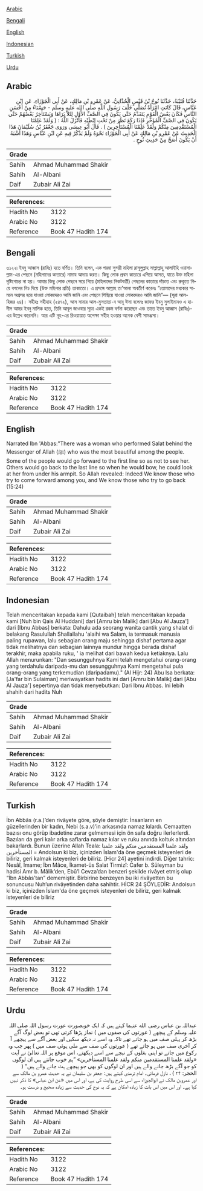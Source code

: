 [Arabic](#arabic)

[Bengali](#bengali)

[English](#english)

[Indonesian](#indonesian)

[Turkish](#turkish)

[Urdu](#urdu)

## Arabic


<div dir="rtl" lang="ar" style={{fontSize:'larger',backgroundColor:'#f8f9fa',padding:20}}>
حَدَّثَنَا قُتَيْبَةُ، حَدَّثَنَا نُوحُ بْنُ قَيْسٍ الْحُدَّانِيُّ، عَنْ عَمْرِو بْنِ مَالِكٍ، عَنْ أَبِي الْجَوْزَاءِ، عَنِ ابْنِ عَبَّاسٍ، قَالَ كَانَتِ امْرَأَةٌ تُصَلِّي خَلْفَ رَسُولِ اللَّهِ صلى الله عليه وسلم - حَسْنَاءُ مِنْ أَحْسَنِ النَّاسِ فَكَانَ بَعْضُ الْقَوْمِ يَتَقَدَّمُ حَتَّى يَكُونَ فِي الصَّفِّ الأَوَّلِ لِئَلاَّ يَرَاهَا وَيَسْتَأْخِرُ بَعْضُهُمْ حَتَّى يَكُونَ فِي الصَّفِّ الْمُؤَخَّرِ فَإِذَا رَكَعَ نَظَرَ مِنْ تَحْتِ إِبْطَيْهِ فَأَنْزَلَ اللَّهُ ‏:‏ ‏(‏ وَلَقَدْ عَلِمْنَا الْمُسْتَقْدِمِينَ مِنْكُمْ وَلَقَدْ عَلِمْنَا الْمُسْتَأْخِرِينَ ‏)‏ ‏.‏ قَالَ أَبُو عِيسَى وَرَوَى جَعْفَرُ بْنُ سُلَيْمَانَ هَذَا الْحَدِيثَ عَنْ عَمْرِو بْنِ مَالِكٍ عَنْ أَبِي الْجَوْزَاءِ نَحْوَهُ وَلَمْ يَذْكُرْ فِيهِ عَنِ ابْنِ عَبَّاسٍ وَهَذَا أَشْبَهُ أَنْ يَكُونَ أَصَحَّ مِنْ حَدِيثِ نُوحٍ ‏.‏
</div>
<div style={{backgroundColor:'#f8f9fa',padding:20, marginBottom: 10}}><table> <thead> <tr> <th>Grade</th> <th></th> </tr> </thead> <tbody> <tr><td>Sahih</td><td>Ahmad Muhammad Shakir</td></tr><tr><td>Sahih</td><td>Al-Albani</td></tr><tr><td>Daif</td><td>Zubair Ali Zai</td></tr></tbody></table><table> <thead> <tr> <th>References:</th> <th></th> </tr> </thead> <tbody><tr><td>Hadith No</td><td>3122</td></tr><tr><td>Arabic No</td><td>3122</td></tr><tr><td>Reference</td><td>Book 47 Hadith 174</td></tr></tbody></table></div>

## Bengali


<div dir="ltr" lang="bn" style={{fontSize:'larger',backgroundColor:'#f8f9fa',padding:20}}>
৩১২২৷ ইবনু আব্বাস (রাযিঃ) হতে বর্ণিত। তিনি বলেন, এক পরমা সুন্দরী মহিলা রাসূলুল্লাহ সাল্লাল্লাহু আলাইহি ওয়াসাল্লাম-এর পেছনে (মহিলাদের কাতারে) নামায আদায় করত। কিছু লোক প্রথম কাতারে এগিয়ে আসত, যাতে উক্ত মহিলা দৃষ্টিগোচর না হয়। আবার কিছু লোক পেছনে সরে গিয়ে (মহিলাদের নিকটবর্তী) পেছনের কাতারে দাঁড়াত এবং রুকূতে গিয়ে বগলের নিচ দিয়ে (উক্ত মহিলার প্রতি) তাকাতো। এ প্রসঙ্গে আল্লাহ তা'আলা অবতীর্ণ করেনঃ “তোমাদের মধ্যকার সামনে অগ্রসর হয়ে যাওয়া লোকদেরও আমি জানি এবং পেছনে পিছিয়ে যাওয়া লোকদেরও আমি জানি”— (সূরা আল-হিজর ২৪)। সহীহঃ সহীহাহ (২৪৭২), আস সামার আল-মুসতাতা-ব আবূ ঈসা বলেনঃ জাফর ইবনু সুলাইমানও এ হাদীস আমর ইবনু মালিক হতে, তিনি আবূল জাওযার সূত্রে একই রকম বর্ণনা করেছেন এবং তাতে ইবনু আব্বাস (রাযিঃ)-এর উল্লেখ করেননি। আর এটি নূহ-এর রিওয়ায়াত অপেক্ষা সহীহ হওয়ার অনেক বেশী সামঞ্জস্য।
</div>
<div style={{backgroundColor:'#f8f9fa',padding:20, marginBottom: 10}}><table> <thead> <tr> <th>Grade</th> <th></th> </tr> </thead> <tbody> <tr><td>Sahih</td><td>Ahmad Muhammad Shakir</td></tr><tr><td>Sahih</td><td>Al-Albani</td></tr><tr><td>Daif</td><td>Zubair Ali Zai</td></tr></tbody></table><table> <thead> <tr> <th>References:</th> <th></th> </tr> </thead> <tbody><tr><td>Hadith No</td><td>3122</td></tr><tr><td>Arabic No</td><td>3122</td></tr><tr><td>Reference</td><td>Book 47 Hadith 174</td></tr></tbody></table></div>

## English


<div dir="ltr" lang="en" style={{fontSize:'larger',backgroundColor:'#f8f9fa',padding:20}}>
Narrated Ibn 'Abbas:"There was a woman who performed Salat behind the Messenger of Allah (ﷺ) who was the most beautiful among the people. Some of the people would go forward to the first line so as not to see her. Others would go back to the last line so when he would bow, he could look at her from under his armpit. So Allah revealed: Indeed We know those who try to come forward among you, and We know those who try to go back (15:24)
</div>
<div style={{backgroundColor:'#f8f9fa',padding:20, marginBottom: 10}}><table> <thead> <tr> <th>Grade</th> <th></th> </tr> </thead> <tbody> <tr><td>Sahih</td><td>Ahmad Muhammad Shakir</td></tr><tr><td>Sahih</td><td>Al-Albani</td></tr><tr><td>Daif</td><td>Zubair Ali Zai</td></tr></tbody></table><table> <thead> <tr> <th>References:</th> <th></th> </tr> </thead> <tbody><tr><td>Hadith No</td><td>3122</td></tr><tr><td>Arabic No</td><td>3122</td></tr><tr><td>Reference</td><td>Book 47 Hadith 174</td></tr></tbody></table></div>

## Indonesian


<div dir="ltr" lang="id" style={{fontSize:'larger',backgroundColor:'#f8f9fa',padding:20}}>
Telah menceritakan kepada kami [Qutaibah] telah menceritakan kepada kami [Nuh bin Qais Al Huddani] dari [Amru bin Malik] dari [Abu Al Jauza'] dari [Ibnu Abbas] berkata: Dahulu ada seorang wanita cantik yang shalat di belakang Rasulullah Shallallahu 'alaihi wa Salam, ia termasuk manusia paling rupawan, lalu sebagian orang maju sehingga dishaf pertama agar tidak melihatnya dan sebagian lainnya mundur hingga berada dishaf terakhir, maka apabila ruku, ' ia melihat dari bawah kedua ketiaknya. Lalu Allah menurunkan: "Dan sesungguhnya Kami telah mengetahui orang-orang yang terdahulu daripada-mu dan sesungguhnya Kami mengetahui pula orang-orang yang terkemudian (daripadamu)." (Al Hijr: 24) Abu Isa berkata: [Ja'far bin Sulaiman] meriwayatkan hadits ini dari [Amru bin Malik] dari [Abu Al Jauza'] sepertinya dan tidak menyebutkan: Dari Ibnu Abbas. Ini lebih shahih dari hadits Nuh
</div>
<div style={{backgroundColor:'#f8f9fa',padding:20, marginBottom: 10}}><table> <thead> <tr> <th>Grade</th> <th></th> </tr> </thead> <tbody> <tr><td>Sahih</td><td>Ahmad Muhammad Shakir</td></tr><tr><td>Sahih</td><td>Al-Albani</td></tr><tr><td>Daif</td><td>Zubair Ali Zai</td></tr></tbody></table><table> <thead> <tr> <th>References:</th> <th></th> </tr> </thead> <tbody><tr><td>Hadith No</td><td>3122</td></tr><tr><td>Arabic No</td><td>3122</td></tr><tr><td>Reference</td><td>Book 47 Hadith 174</td></tr></tbody></table></div>

## Turkish


<div dir="ltr" lang="tr" style={{fontSize:'larger',backgroundColor:'#f8f9fa',padding:20}}>
İbn Abbâs (r.a.)’den rivâyete göre, şöyle demiştir: İnsanların en güzellerinden bir kadın, Nebi (s.a.v)’in arkasında namaz kılardı. Cemaatten bazısı onu görüp ibadetine zarar gelmemesi için ön safa doğru ilerlerlerdi. Bazıları da geri kalır arka saflarda namaz kılar ve ruku anında koltuk altından bakarlardı. Bunun üzerine Allah Teala: ولقد علمنا المستقدمين منكم ولقد علمنا المستأخرين = Andolsun ki biz, içinizden İslam'da öne geçmek isteyenleri de biliriz, geri kalmak isteyenleri de biliriz. [Hicr 24] ayetini indirdi. Diğer tahric: Nesâî, İmame; İbn Mâce, İkamet-üs Salat Tirmizî: Cafer b. Süleyman bu hadisi Amr b. Mâlik’den, Ebû’l Cevza’dan benzeri şekilde rivâyet etmiş olup “İbn Abbâs’tan” dememiştir. Birbirine benzeyen bu iki rivâyetten bu sonuncusu Nuh’un rivâyetinden daha sahihtir. HİCR 24 ŞÖYLEDİR: Andolsun ki biz, içinizden İslam'da öne geçmek isteyenleri de biliriz, geri kalmak isteyenleri de biliriz
</div>
<div style={{backgroundColor:'#f8f9fa',padding:20, marginBottom: 10}}><table> <thead> <tr> <th>Grade</th> <th></th> </tr> </thead> <tbody> <tr><td>Sahih</td><td>Ahmad Muhammad Shakir</td></tr><tr><td>Sahih</td><td>Al-Albani</td></tr><tr><td>Daif</td><td>Zubair Ali Zai</td></tr></tbody></table><table> <thead> <tr> <th>References:</th> <th></th> </tr> </thead> <tbody><tr><td>Hadith No</td><td>3122</td></tr><tr><td>Arabic No</td><td>3122</td></tr><tr><td>Reference</td><td>Book 47 Hadith 174</td></tr></tbody></table></div>

## Urdu


<div dir="rtl" lang="ur" style={{fontSize:'larger',backgroundColor:'#f8f9fa',padding:20}}>
عبداللہ بن عباس رضی الله عنہما کہتے ہیں کہ ایک خوبصورت عورت رسول اللہ صلی اللہ علیہ وسلم کے پیچھے ( عورتوں کی صفوں میں ) نماز پڑھا کرتی تھی تو بعض لوگ آگے بڑھ کر پہلی صف میں ہو جاتے تھے تاکہ وہ اسے نہ دیکھ سکیں اور بعض آگے سے پیچھے آ کر آخری صف میں ہو جاتے تھے ( عورتوں کی صف سے ملی ہوئی صف میں ) پھر جب وہ رکوع میں جاتے تو اپنی بغلوں کے نیچے سے اسے دیکھتے، اس موقع پر اللہ تعالیٰ نے آیت «ولقد علمنا المستقدمين منكم ولقد علمنا المستأخرين» ”ہم خوب جانتے ہیں ان لوگوں کو جو آگے بڑھ جانے والے ہیں اور ان لوگوں کو بھی جو پیچھے ہٹ جانے والے ہیں“ ( الحجر: ۲۴ ) ، نازل فرمائی۔ امام ترمذی کہتے ہیں: جعفر بن سلیمان نے یہ حدیث عمرو بن مالک سے اور عمروبن مالک نے ابوالجوزاء سے اسی طرح روایت کی ہے، اور اس میں «عن ابن عباس» کا ذکر نہیں کیا ہے۔ اور اس میں اس بات کا زیادہ امکان ہے کہ یہ نوح کی حدیث سے زیادہ صحیح و درست ہو۔
</div>
<div style={{backgroundColor:'#f8f9fa',padding:20, marginBottom: 10}}><table> <thead> <tr> <th>Grade</th> <th></th> </tr> </thead> <tbody> <tr><td>Sahih</td><td>Ahmad Muhammad Shakir</td></tr><tr><td>Sahih</td><td>Al-Albani</td></tr><tr><td>Daif</td><td>Zubair Ali Zai</td></tr></tbody></table><table> <thead> <tr> <th>References:</th> <th></th> </tr> </thead> <tbody><tr><td>Hadith No</td><td>3122</td></tr><tr><td>Arabic No</td><td>3122</td></tr><tr><td>Reference</td><td>Book 47 Hadith 174</td></tr></tbody></table></div>